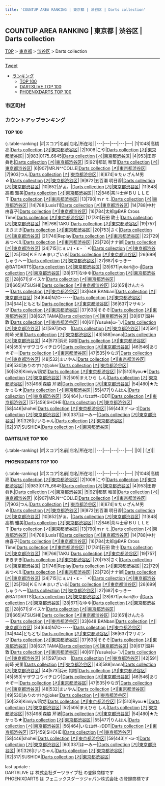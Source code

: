 ```yaml
---
title: 'COUNTUP AREA RANKING | 東京都 | 渋谷区 | Darts collection'
---
```

## COUNTUP AREA RANKING | 東京都 | 渋谷区 | Darts collection

[TOP](/darts/rank/) > [東京都](/darts/rank/東京都/) > [渋谷区](/darts/rank/東京都/渋谷区/) > Darts collection

___

<a href="https://twitter.com/share?ref_src=twsrc%5Etfw" data-text="COUNTUP AREA RANKING | 東京都渋谷区Darts collection" class="twitter-share-button" data-hashtags="DARTSLIVE,PHOENIXDARTS,darts,ダーツ" data-show-count="false">Tweet</a>

* [ランキング](#カウントアップランキング)
    * [TOP 100](#top-100)
    * [DARTSLIVE TOP 100](#dartslive-top-100)
    * [PHOENIXDARTS TOP 100](#phoenixdarts-top-100)

### 市区町村

<ul>

</ul>

### カウントアップランキング

#### TOP 100



{:.table-ranking}
|#|スコア|名前|店名|所在地|
|---|---|---|---|---|
|1|1048|<span class="rank-name-pd"><span class="pro-icon-pd"></span>高橋  亮</span>|<a href="/darts/rank/shops/5146.html">Darts collection</a> <a href="https://vs.phoenixdarts.com/jp/shop/shopDetailInfo/s_5146?s_seq=5146">[↗]</a>|<a href="/darts/rank/東京都/渋谷区">東京都渋谷区</a>|
|2|1008|<span class="rank-name-pd">こや</span>|<a href="/darts/rank/shops/5146.html">Darts collection</a> <a href="https://vs.phoenixdarts.com/jp/shop/shopDetailInfo/s_5146?s_seq=5146">[↗]</a>|<a href="/darts/rank/東京都/渋谷区">東京都渋谷区</a>|
|3|983|<span class="rank-name-pd">0175_6645</span>|<a href="/darts/rank/shops/5146.html">Darts collection</a> <a href="https://vs.phoenixdarts.com/jp/shop/shopDetailInfo/s_5146?s_seq=5146">[↗]</a>|<a href="/darts/rank/東京都/渋谷区">東京都渋谷区</a>|
|4|953|<span class="rank-name-pd"><span class="pro-icon-pd"></span>田野 眞也</span>|<a href="/darts/rank/shops/5146.html">Darts collection</a> <a href="https://vs.phoenixdarts.com/jp/shop/shopDetailInfo/s_5146?s_seq=5146">[↗]</a>|<a href="/darts/rank/東京都/渋谷区">東京都渋谷区</a>|
|5|921|<span class="rank-name-pd">都筑 稚菜</span>|<a href="/darts/rank/shops/5146.html">Darts collection</a> <a href="https://vs.phoenixdarts.com/jp/shop/shopDetailInfo/s_5146?s_seq=5146">[↗]</a>|<a href="/darts/rank/東京都/渋谷区">東京都渋谷区</a>|
|6|907|<span class="rank-name-pd">MR.N^^COLLE</span>|<a href="/darts/rank/shops/5146.html">Darts collection</a> <a href="https://vs.phoenixdarts.com/jp/shop/shopDetailInfo/s_5146?s_seq=5146">[↗]</a>|<a href="/darts/rank/東京都/渋谷区">東京都渋谷区</a>|
|7|903|<span class="rank-name-pd">つん</span>|<a href="/darts/rank/shops/5146.html">Darts collection</a> <a href="https://vs.phoenixdarts.com/jp/shop/shopDetailInfo/s_5146?s_seq=5146">[↗]</a>|<a href="/darts/rank/東京都/渋谷区">東京都渋谷区</a>|
|8|874|<span class="rank-name-pd">☆たぃざんＭ男☆</span>|<a href="/darts/rank/shops/5146.html">Darts collection</a> <a href="https://vs.phoenixdarts.com/jp/shop/shopDetailInfo/s_5146?s_seq=5146">[↗]</a>|<a href="/darts/rank/東京都/渋谷区">東京都渋谷区</a>|
|9|872|<span class="rank-name-pd">五百瀬 明日香</span>|<a href="/darts/rank/shops/5146.html">Darts collection</a> <a href="https://vs.phoenixdarts.com/jp/shop/shopDetailInfo/s_5146?s_seq=5146">[↗]</a>|<a href="/darts/rank/東京都/渋谷区">東京都渋谷区</a>|
|10|852|<span class="rank-name-pd">がぁ。</span>|<a href="/darts/rank/shops/5146.html">Darts collection</a> <a href="https://vs.phoenixdarts.com/jp/shop/shopDetailInfo/s_5146?s_seq=5146">[↗]</a>|<a href="/darts/rank/東京都/渋谷区">東京都渋谷区</a>|
|11|848|<span class="rank-name-pd">高橋 雅美</span>|<a href="/darts/rank/shops/5146.html">Darts collection</a> <a href="https://vs.phoenixdarts.com/jp/shop/shopDetailInfo/s_5146?s_seq=5146">[↗]</a>|<a href="/darts/rank/東京都/渋谷区">東京都渋谷区</a>|
|12|846|<span class="rank-name-pd">茶斗士＠ＢＵＬＬＥＴ</span>|<a href="/darts/rank/shops/5146.html">Darts collection</a> <a href="https://vs.phoenixdarts.com/jp/shop/shopDetailInfo/s_5146?s_seq=5146">[↗]</a>|<a href="/darts/rank/東京都/渋谷区">東京都渋谷区</a>|
|13|790|<span class="rank-name-pd">ｍｒｔ.</span>|<a href="/darts/rank/shops/5146.html">Darts collection</a> <a href="https://vs.phoenixdarts.com/jp/shop/shopDetailInfo/s_5146?s_seq=5146">[↗]</a>|<a href="/darts/rank/東京都/渋谷区">東京都渋谷区</a>|
|14|788|<span class="rank-name-pd">Luxis11</span>|<a href="/darts/rank/shops/5146.html">Darts collection</a> <a href="https://vs.phoenixdarts.com/jp/shop/shopDetailInfo/s_5146?s_seq=5146">[↗]</a>|<a href="/darts/rank/東京都/渋谷区">東京都渋谷区</a>|
|14|788|<span class="rank-name-pd"><span class="pro-icon-pd"></span>中村 由喜子</span>|<a href="/darts/rank/shops/5146.html">Darts collection</a> <a href="https://vs.phoenixdarts.com/jp/shop/shopDetailInfo/s_5146?s_seq=5146">[↗]</a>|<a href="/darts/rank/東京都/渋谷区">東京都渋谷区</a>|
|16|784|<span class="rank-name-pd">太郎@BAR Cross Time</span>|<a href="/darts/rank/shops/5146.html">Darts collection</a> <a href="https://vs.phoenixdarts.com/jp/shop/shopDetailInfo/s_5146?s_seq=5146">[↗]</a>|<a href="/darts/rank/東京都/渋谷区">東京都渋谷区</a>|
|17|781|<span class="rank-name-pd"><span class="pro-icon-pd"></span>石田 敦士</span>|<a href="/darts/rank/shops/5146.html">Darts collection</a> <a href="https://vs.phoenixdarts.com/jp/shop/shopDetailInfo/s_5146?s_seq=5146">[↗]</a>|<a href="/darts/rank/東京都/渋谷区">東京都渋谷区</a>|
|18|766|<span class="rank-name-pd">TAKU</span>|<a href="/darts/rank/shops/5146.html">Darts collection</a> <a href="https://vs.phoenixdarts.com/jp/shop/shopDetailInfo/s_5146?s_seq=5146">[↗]</a>|<a href="/darts/rank/東京都/渋谷区">東京都渋谷区</a>|
|19|757|<span class="rank-name-pd">まきまき</span>|<a href="/darts/rank/shops/5146.html">Darts collection</a> <a href="https://vs.phoenixdarts.com/jp/shop/shopDetailInfo/s_5146?s_seq=5146">[↗]</a>|<a href="/darts/rank/東京都/渋谷区">東京都渋谷区</a>|
|20|753|<span class="rank-name-pd">さく</span>|<a href="/darts/rank/shops/5146.html">Darts collection</a> <a href="https://vs.phoenixdarts.com/jp/shop/shopDetailInfo/s_5146?s_seq=5146">[↗]</a>|<a href="/darts/rank/東京都/渋谷区">東京都渋谷区</a>|
|21|746|<span class="rank-name-pd">Replay</span>|<a href="/darts/rank/shops/5146.html">Darts collection</a> <a href="https://vs.phoenixdarts.com/jp/shop/shopDetailInfo/s_5146?s_seq=5146">[↗]</a>|<a href="/darts/rank/東京都/渋谷区">東京都渋谷区</a>|
|22|729|<span class="rank-name-pd">あつべえ</span>|<a href="/darts/rank/shops/5146.html">Darts collection</a> <a href="https://vs.phoenixdarts.com/jp/shop/shopDetailInfo/s_5146?s_seq=5146">[↗]</a>|<a href="/darts/rank/東京都/渋谷区">東京都渋谷区</a>|
|23|726|<span class="rank-name-pd">ナナ卿</span>|<a href="/darts/rank/shops/5146.html">Darts collection</a> <a href="https://vs.phoenixdarts.com/jp/shop/shopDetailInfo/s_5146?s_seq=5146">[↗]</a>|<a href="/darts/rank/東京都/渋谷区">東京都渋谷区</a>|
|24|715|<span class="rank-name-pd">じぇい(・ε・｀*)</span>|<a href="/darts/rank/shops/5146.html">Darts collection</a> <a href="https://vs.phoenixdarts.com/jp/shop/shopDetailInfo/s_5146?s_seq=5146">[↗]</a>|<a href="/darts/rank/東京都/渋谷区">東京都渋谷区</a>|
|25|708|<span class="rank-name-pd">ＫＥＮ★まいざいる</span>|<a href="/darts/rank/shops/5146.html">Darts collection</a> <a href="https://vs.phoenixdarts.com/jp/shop/shopDetailInfo/s_5146?s_seq=5146">[↗]</a>|<a href="/darts/rank/東京都/渋谷区">東京都渋谷区</a>|
|26|699|<span class="rank-name-pd">しゅうへー</span>|<a href="/darts/rank/shops/5146.html">Darts collection</a> <a href="https://vs.phoenixdarts.com/jp/shop/shopDetailInfo/s_5146?s_seq=5146">[↗]</a>|<a href="/darts/rank/東京都/渋谷区">東京都渋谷区</a>|
|27|687|<span class="rank-name-pd">ゆっきー@BATDARTS</span>|<a href="/darts/rank/shops/5146.html">Darts collection</a> <a href="https://vs.phoenixdarts.com/jp/shop/shopDetailInfo/s_5146?s_seq=5146">[↗]</a>|<a href="/darts/rank/東京都/渋谷区">東京都渋谷区</a>|
|28|671|<span class="rank-name-pd">yukari@o-j</span>|<a href="/darts/rank/shops/5146.html">Darts collection</a> <a href="https://vs.phoenixdarts.com/jp/shop/shopDetailInfo/s_5146?s_seq=5146">[↗]</a>|<a href="/darts/rank/東京都/渋谷区">東京都渋谷区</a>|
|28|671|<span class="rank-name-pd">なゆゆ</span>|<a href="/darts/rank/shops/5146.html">Darts collection</a> <a href="https://vs.phoenixdarts.com/jp/shop/shopDetailInfo/s_5146?s_seq=5146">[↗]</a>|<a href="/darts/rank/東京都/渋谷区">東京都渋谷区</a>|
|28|671|<span class="rank-name-pd">ダイスケ</span>|<a href="/darts/rank/shops/5146.html">Darts collection</a> <a href="https://vs.phoenixdarts.com/jp/shop/shopDetailInfo/s_5146?s_seq=5146">[↗]</a>|<a href="/darts/rank/東京都/渋谷区">東京都渋谷区</a>|
|31|665|<span class="rank-name-pd">ATSUSHI</span>|<a href="/darts/rank/shops/5146.html">Darts collection</a> <a href="https://vs.phoenixdarts.com/jp/shop/shopDetailInfo/s_5146?s_seq=5146">[↗]</a>|<a href="/darts/rank/東京都/渋谷区">東京都渋谷区</a>|
|32|651|<span class="rank-name-pd">けんたろー</span>|<a href="/darts/rank/shops/5146.html">Darts collection</a> <a href="https://vs.phoenixdarts.com/jp/shop/shopDetailInfo/s_5146?s_seq=5146">[↗]</a>|<a href="/darts/rank/東京都/渋谷区">東京都渋谷区</a>|
|33|648|<span class="rank-name-pd">BANban</span>|<a href="/darts/rank/shops/5146.html">Darts collection</a> <a href="https://vs.phoenixdarts.com/jp/shop/shopDetailInfo/s_5146?s_seq=5146">[↗]</a>|<a href="/darts/rank/東京都/渋谷区">東京都渋谷区</a>|
|34|644|<span class="rank-name-pd">NZO------</span>|<a href="/darts/rank/shops/5146.html">Darts collection</a> <a href="https://vs.phoenixdarts.com/jp/shop/shopDetailInfo/s_5146?s_seq=5146">[↗]</a>|<a href="/darts/rank/東京都/渋谷区">東京都渋谷区</a>|
|34|644|<span class="rank-name-pd">ともとも</span>|<a href="/darts/rank/shops/5146.html">Darts collection</a> <a href="https://vs.phoenixdarts.com/jp/shop/shopDetailInfo/s_5146?s_seq=5146">[↗]</a>|<a href="/darts/rank/東京都/渋谷区">東京都渋谷区</a>|
|36|637|<span class="rank-name-pd">マサキング</span>|<a href="/darts/rank/shops/5146.html">Darts collection</a> <a href="https://vs.phoenixdarts.com/jp/shop/shopDetailInfo/s_5146?s_seq=5146">[↗]</a>|<a href="/darts/rank/東京都/渋谷区">東京都渋谷区</a>|
|37|633|<span class="rank-name-pd">そそそ</span>|<a href="/darts/rank/shops/5146.html">Darts collection</a> <a href="https://vs.phoenixdarts.com/jp/shop/shopDetailInfo/s_5146?s_seq=5146">[↗]</a>|<a href="/darts/rank/東京都/渋谷区">東京都渋谷区</a>|
|38|627|<span class="rank-name-pd">TAMA</span>|<a href="/darts/rank/shops/5146.html">Darts collection</a> <a href="https://vs.phoenixdarts.com/jp/shop/shopDetailInfo/s_5146?s_seq=5146">[↗]</a>|<a href="/darts/rank/東京都/渋谷区">東京都渋谷区</a>|
|39|617|<span class="rank-name-pd"><span class="pro-icon-pd"></span>温井 敦</span>|<a href="/darts/rank/shops/5146.html">Darts collection</a> <a href="https://vs.phoenixdarts.com/jp/shop/shopDetailInfo/s_5146?s_seq=5146">[↗]</a>|<a href="/darts/rank/東京都/渋谷区">東京都渋谷区</a>|
|40|611|<span class="rank-name-pd">Yusuke&#124;ω･´)ﾉ</span>|<a href="/darts/rank/shops/5146.html">Darts collection</a> <a href="https://vs.phoenixdarts.com/jp/shop/shopDetailInfo/s_5146?s_seq=5146">[↗]</a>|<a href="/darts/rank/東京都/渋谷区">東京都渋谷区</a>|
|41|597|<span class="rank-name-pd">のの　</span>|<a href="/darts/rank/shops/5146.html">Darts collection</a> <a href="https://vs.phoenixdarts.com/jp/shop/shopDetailInfo/s_5146?s_seq=5146">[↗]</a>|<a href="/darts/rank/東京都/渋谷区">東京都渋谷区</a>|
|42|591|<span class="rank-name-pd"><span class="pro-icon-pd"></span>前崎 光里</span>|<a href="/darts/rank/shops/5146.html">Darts collection</a> <a href="https://vs.phoenixdarts.com/jp/shop/shopDetailInfo/s_5146?s_seq=5146">[↗]</a>|<a href="/darts/rank/東京都/渋谷区">東京都渋谷区</a>|
|43|588|<span class="rank-name-pd">mana</span>|<a href="/darts/rank/shops/5146.html">Darts collection</a> <a href="https://vs.phoenixdarts.com/jp/shop/shopDetailInfo/s_5146?s_seq=5146">[↗]</a>|<a href="/darts/rank/東京都/渋谷区">東京都渋谷区</a>|
|44|573|<span class="rank-name-pd"><span class="pro-icon-pd"></span>浜元 裕樹</span>|<a href="/darts/rank/shops/5146.html">Darts collection</a> <a href="https://vs.phoenixdarts.com/jp/shop/shopDetailInfo/s_5146?s_seq=5146">[↗]</a>|<a href="/darts/rank/東京都/渋谷区">東京都渋谷区</a>|
|45|553|<span class="rank-name-pd">ヤザワコウイチロウ</span>|<a href="/darts/rank/shops/5146.html">Darts collection</a> <a href="https://vs.phoenixdarts.com/jp/shop/shopDetailInfo/s_5146?s_seq=5146">[↗]</a>|<a href="/darts/rank/東京都/渋谷区">東京都渋谷区</a>|
|46|546|<span class="rank-name-pd">あり☆ぞー</span>|<a href="/darts/rank/shops/5146.html">Darts collection</a> <a href="https://vs.phoenixdarts.com/jp/shop/shopDetailInfo/s_5146?s_seq=5146">[↗]</a>|<a href="/darts/rank/東京都/渋谷区">東京都渋谷区</a>|
|47|535|<span class="rank-name-pd">やなぎ</span>|<a href="/darts/rank/shops/5146.html">Darts collection</a> <a href="https://vs.phoenixdarts.com/jp/shop/shopDetailInfo/s_5146?s_seq=5146">[↗]</a>|<a href="/darts/rank/東京都/渋谷区">東京都渋谷区</a>|
|48|532|<span class="rank-name-pd">まいやん</span>|<a href="/darts/rank/shops/5146.html">Darts collection</a> <a href="https://vs.phoenixdarts.com/jp/shop/shopDetailInfo/s_5146?s_seq=5146">[↗]</a>|<a href="/darts/rank/東京都/渋谷区">東京都渋谷区</a>|
|49|530|<span class="rank-name-pd">ありのすけ@joker</span>|<a href="/darts/rank/shops/5146.html">Darts collection</a> <a href="https://vs.phoenixdarts.com/jp/shop/shopDetailInfo/s_5146?s_seq=5146">[↗]</a>|<a href="/darts/rank/東京都/渋谷区">東京都渋谷区</a>|
|50|528|<span class="rank-name-pd">Kimiya/鴎党</span>|<a href="/darts/rank/shops/5146.html">Darts collection</a> <a href="https://vs.phoenixdarts.com/jp/shop/shopDetailInfo/s_5146?s_seq=5146">[↗]</a>|<a href="/darts/rank/東京都/渋谷区">東京都渋谷区</a>|
|51|510|<span class="rank-name-pd">Ryou★</span>|<a href="/darts/rank/shops/5146.html">Darts collection</a> <a href="https://vs.phoenixdarts.com/jp/shop/shopDetailInfo/s_5146?s_seq=5146">[↗]</a>|<a href="/darts/rank/東京都/渋谷区">東京都渋谷区</a>|
|52|505|<span class="rank-name-pd">まえひら しん</span>|<a href="/darts/rank/shops/5146.html">Darts collection</a> <a href="https://vs.phoenixdarts.com/jp/shop/shopDetailInfo/s_5146?s_seq=5146">[↗]</a>|<a href="/darts/rank/東京都/渋谷区">東京都渋谷区</a>|
|53|498|<span class="rank-name-pd"><span class="pro-icon-pd"></span>森脇 芹渚</span>|<a href="/darts/rank/shops/5146.html">Darts collection</a> <a href="https://vs.phoenixdarts.com/jp/shop/shopDetailInfo/s_5146?s_seq=5146">[↗]</a>|<a href="/darts/rank/東京都/渋谷区">東京都渋谷区</a>|
|54|480|<span class="rank-name-pd">★たかっち★</span>|<a href="/darts/rank/shops/5146.html">Darts collection</a> <a href="https://vs.phoenixdarts.com/jp/shop/shopDetailInfo/s_5146?s_seq=5146">[↗]</a>|<a href="/darts/rank/東京都/渋谷区">東京都渋谷区</a>|
|55|477|<span class="rank-name-pd">りんはん</span>|<a href="/darts/rank/shops/5146.html">Darts collection</a> <a href="https://vs.phoenixdarts.com/jp/shop/shopDetailInfo/s_5146?s_seq=5146">[↗]</a>|<a href="/darts/rank/東京都/渋谷区">東京都渋谷区</a>|
|56|464|<span class="rank-name-pd">いなｴﾛｵｻｰﾝDDT</span>|<a href="/darts/rank/shops/5146.html">Darts collection</a> <a href="https://vs.phoenixdarts.com/jp/shop/shopDetailInfo/s_5146?s_seq=5146">[↗]</a>|<a href="/darts/rank/東京都/渋谷区">東京都渋谷区</a>|
|57|459|<span class="rank-name-pd">SHOHEI</span>|<a href="/darts/rank/shops/5146.html">Darts collection</a> <a href="https://vs.phoenixdarts.com/jp/shop/shopDetailInfo/s_5146?s_seq=5146">[↗]</a>|<a href="/darts/rank/東京都/渋谷区">東京都渋谷区</a>|
|58|446|<span class="rank-name-pd">shohei</span>|<a href="/darts/rank/shops/5146.html">Darts collection</a> <a href="https://vs.phoenixdarts.com/jp/shop/shopDetailInfo/s_5146?s_seq=5146">[↗]</a>|<a href="/darts/rank/東京都/渋谷区">東京都渋谷区</a>|
|59|443|<span class="rank-name-pd">ﾘ´･ω･ｺ</span>|<a href="/darts/rank/shops/5146.html">Darts collection</a> <a href="https://vs.phoenixdarts.com/jp/shop/shopDetailInfo/s_5146?s_seq=5146">[↗]</a>|<a href="/darts/rank/東京都/渋谷区">東京都渋谷区</a>|
|60|337|<span class="rank-name-pd">ほーみー</span>|<a href="/darts/rank/shops/5146.html">Darts collection</a> <a href="https://vs.phoenixdarts.com/jp/shop/shopDetailInfo/s_5146?s_seq=5146">[↗]</a>|<a href="/darts/rank/東京都/渋谷区">東京都渋谷区</a>|
|61|326|<span class="rank-name-pd">けいちゃん</span>|<a href="/darts/rank/shops/5146.html">Darts collection</a> <a href="https://vs.phoenixdarts.com/jp/shop/shopDetailInfo/s_5146?s_seq=5146">[↗]</a>|<a href="/darts/rank/東京都/渋谷区">東京都渋谷区</a>|
|62|317|<span class="rank-name-pd">SUSHIDA</span>|<a href="/darts/rank/shops/5146.html">Darts collection</a> <a href="https://vs.phoenixdarts.com/jp/shop/shopDetailInfo/s_5146?s_seq=5146">[↗]</a>|<a href="/darts/rank/東京都/渋谷区">東京都渋谷区</a>|


#### DARTSLIVE TOP 100



{:.table-ranking}
|#|スコア|名前|店名|所在地|
|---|---|---|---|---|
||0|<span class="rank-name-dl"> </span>|<a href="/darts/rank/shops/.html"></a> <a href="">[↗]</a>|<a href="/darts/rank//"></a>|


#### PHOENIXDARTS TOP 100



{:.table-ranking}
|#|スコア|名前|店名|所在地|
|---|---|---|---|---|
|1|1048|<span class="rank-name-pd"><span class="pro-icon-pd"></span>高橋  亮</span>|<a href="/darts/rank/shops/5146.html">Darts collection</a> <a href="https://vs.phoenixdarts.com/jp/shop/shopDetailInfo/s_5146?s_seq=5146">[↗]</a>|<a href="/darts/rank/東京都/渋谷区">東京都渋谷区</a>|
|2|1008|<span class="rank-name-pd">こや</span>|<a href="/darts/rank/shops/5146.html">Darts collection</a> <a href="https://vs.phoenixdarts.com/jp/shop/shopDetailInfo/s_5146?s_seq=5146">[↗]</a>|<a href="/darts/rank/東京都/渋谷区">東京都渋谷区</a>|
|3|983|<span class="rank-name-pd">0175_6645</span>|<a href="/darts/rank/shops/5146.html">Darts collection</a> <a href="https://vs.phoenixdarts.com/jp/shop/shopDetailInfo/s_5146?s_seq=5146">[↗]</a>|<a href="/darts/rank/東京都/渋谷区">東京都渋谷区</a>|
|4|953|<span class="rank-name-pd"><span class="pro-icon-pd"></span>田野 眞也</span>|<a href="/darts/rank/shops/5146.html">Darts collection</a> <a href="https://vs.phoenixdarts.com/jp/shop/shopDetailInfo/s_5146?s_seq=5146">[↗]</a>|<a href="/darts/rank/東京都/渋谷区">東京都渋谷区</a>|
|5|921|<span class="rank-name-pd">都筑 稚菜</span>|<a href="/darts/rank/shops/5146.html">Darts collection</a> <a href="https://vs.phoenixdarts.com/jp/shop/shopDetailInfo/s_5146?s_seq=5146">[↗]</a>|<a href="/darts/rank/東京都/渋谷区">東京都渋谷区</a>|
|6|907|<span class="rank-name-pd">MR.N^^COLLE</span>|<a href="/darts/rank/shops/5146.html">Darts collection</a> <a href="https://vs.phoenixdarts.com/jp/shop/shopDetailInfo/s_5146?s_seq=5146">[↗]</a>|<a href="/darts/rank/東京都/渋谷区">東京都渋谷区</a>|
|7|903|<span class="rank-name-pd">つん</span>|<a href="/darts/rank/shops/5146.html">Darts collection</a> <a href="https://vs.phoenixdarts.com/jp/shop/shopDetailInfo/s_5146?s_seq=5146">[↗]</a>|<a href="/darts/rank/東京都/渋谷区">東京都渋谷区</a>|
|8|874|<span class="rank-name-pd">☆たぃざんＭ男☆</span>|<a href="/darts/rank/shops/5146.html">Darts collection</a> <a href="https://vs.phoenixdarts.com/jp/shop/shopDetailInfo/s_5146?s_seq=5146">[↗]</a>|<a href="/darts/rank/東京都/渋谷区">東京都渋谷区</a>|
|9|872|<span class="rank-name-pd">五百瀬 明日香</span>|<a href="/darts/rank/shops/5146.html">Darts collection</a> <a href="https://vs.phoenixdarts.com/jp/shop/shopDetailInfo/s_5146?s_seq=5146">[↗]</a>|<a href="/darts/rank/東京都/渋谷区">東京都渋谷区</a>|
|10|852|<span class="rank-name-pd">がぁ。</span>|<a href="/darts/rank/shops/5146.html">Darts collection</a> <a href="https://vs.phoenixdarts.com/jp/shop/shopDetailInfo/s_5146?s_seq=5146">[↗]</a>|<a href="/darts/rank/東京都/渋谷区">東京都渋谷区</a>|
|11|848|<span class="rank-name-pd">高橋 雅美</span>|<a href="/darts/rank/shops/5146.html">Darts collection</a> <a href="https://vs.phoenixdarts.com/jp/shop/shopDetailInfo/s_5146?s_seq=5146">[↗]</a>|<a href="/darts/rank/東京都/渋谷区">東京都渋谷区</a>|
|12|846|<span class="rank-name-pd">茶斗士＠ＢＵＬＬＥＴ</span>|<a href="/darts/rank/shops/5146.html">Darts collection</a> <a href="https://vs.phoenixdarts.com/jp/shop/shopDetailInfo/s_5146?s_seq=5146">[↗]</a>|<a href="/darts/rank/東京都/渋谷区">東京都渋谷区</a>|
|13|790|<span class="rank-name-pd">ｍｒｔ.</span>|<a href="/darts/rank/shops/5146.html">Darts collection</a> <a href="https://vs.phoenixdarts.com/jp/shop/shopDetailInfo/s_5146?s_seq=5146">[↗]</a>|<a href="/darts/rank/東京都/渋谷区">東京都渋谷区</a>|
|14|788|<span class="rank-name-pd">Luxis11</span>|<a href="/darts/rank/shops/5146.html">Darts collection</a> <a href="https://vs.phoenixdarts.com/jp/shop/shopDetailInfo/s_5146?s_seq=5146">[↗]</a>|<a href="/darts/rank/東京都/渋谷区">東京都渋谷区</a>|
|14|788|<span class="rank-name-pd"><span class="pro-icon-pd"></span>中村 由喜子</span>|<a href="/darts/rank/shops/5146.html">Darts collection</a> <a href="https://vs.phoenixdarts.com/jp/shop/shopDetailInfo/s_5146?s_seq=5146">[↗]</a>|<a href="/darts/rank/東京都/渋谷区">東京都渋谷区</a>|
|16|784|<span class="rank-name-pd">太郎@BAR Cross Time</span>|<a href="/darts/rank/shops/5146.html">Darts collection</a> <a href="https://vs.phoenixdarts.com/jp/shop/shopDetailInfo/s_5146?s_seq=5146">[↗]</a>|<a href="/darts/rank/東京都/渋谷区">東京都渋谷区</a>|
|17|781|<span class="rank-name-pd"><span class="pro-icon-pd"></span>石田 敦士</span>|<a href="/darts/rank/shops/5146.html">Darts collection</a> <a href="https://vs.phoenixdarts.com/jp/shop/shopDetailInfo/s_5146?s_seq=5146">[↗]</a>|<a href="/darts/rank/東京都/渋谷区">東京都渋谷区</a>|
|18|766|<span class="rank-name-pd">TAKU</span>|<a href="/darts/rank/shops/5146.html">Darts collection</a> <a href="https://vs.phoenixdarts.com/jp/shop/shopDetailInfo/s_5146?s_seq=5146">[↗]</a>|<a href="/darts/rank/東京都/渋谷区">東京都渋谷区</a>|
|19|757|<span class="rank-name-pd">まきまき</span>|<a href="/darts/rank/shops/5146.html">Darts collection</a> <a href="https://vs.phoenixdarts.com/jp/shop/shopDetailInfo/s_5146?s_seq=5146">[↗]</a>|<a href="/darts/rank/東京都/渋谷区">東京都渋谷区</a>|
|20|753|<span class="rank-name-pd">さく</span>|<a href="/darts/rank/shops/5146.html">Darts collection</a> <a href="https://vs.phoenixdarts.com/jp/shop/shopDetailInfo/s_5146?s_seq=5146">[↗]</a>|<a href="/darts/rank/東京都/渋谷区">東京都渋谷区</a>|
|21|746|<span class="rank-name-pd">Replay</span>|<a href="/darts/rank/shops/5146.html">Darts collection</a> <a href="https://vs.phoenixdarts.com/jp/shop/shopDetailInfo/s_5146?s_seq=5146">[↗]</a>|<a href="/darts/rank/東京都/渋谷区">東京都渋谷区</a>|
|22|729|<span class="rank-name-pd">あつべえ</span>|<a href="/darts/rank/shops/5146.html">Darts collection</a> <a href="https://vs.phoenixdarts.com/jp/shop/shopDetailInfo/s_5146?s_seq=5146">[↗]</a>|<a href="/darts/rank/東京都/渋谷区">東京都渋谷区</a>|
|23|726|<span class="rank-name-pd">ナナ卿</span>|<a href="/darts/rank/shops/5146.html">Darts collection</a> <a href="https://vs.phoenixdarts.com/jp/shop/shopDetailInfo/s_5146?s_seq=5146">[↗]</a>|<a href="/darts/rank/東京都/渋谷区">東京都渋谷区</a>|
|24|715|<span class="rank-name-pd">じぇい(・ε・｀*)</span>|<a href="/darts/rank/shops/5146.html">Darts collection</a> <a href="https://vs.phoenixdarts.com/jp/shop/shopDetailInfo/s_5146?s_seq=5146">[↗]</a>|<a href="/darts/rank/東京都/渋谷区">東京都渋谷区</a>|
|25|708|<span class="rank-name-pd">ＫＥＮ★まいざいる</span>|<a href="/darts/rank/shops/5146.html">Darts collection</a> <a href="https://vs.phoenixdarts.com/jp/shop/shopDetailInfo/s_5146?s_seq=5146">[↗]</a>|<a href="/darts/rank/東京都/渋谷区">東京都渋谷区</a>|
|26|699|<span class="rank-name-pd">しゅうへー</span>|<a href="/darts/rank/shops/5146.html">Darts collection</a> <a href="https://vs.phoenixdarts.com/jp/shop/shopDetailInfo/s_5146?s_seq=5146">[↗]</a>|<a href="/darts/rank/東京都/渋谷区">東京都渋谷区</a>|
|27|687|<span class="rank-name-pd">ゆっきー@BATDARTS</span>|<a href="/darts/rank/shops/5146.html">Darts collection</a> <a href="https://vs.phoenixdarts.com/jp/shop/shopDetailInfo/s_5146?s_seq=5146">[↗]</a>|<a href="/darts/rank/東京都/渋谷区">東京都渋谷区</a>|
|28|671|<span class="rank-name-pd">yukari@o-j</span>|<a href="/darts/rank/shops/5146.html">Darts collection</a> <a href="https://vs.phoenixdarts.com/jp/shop/shopDetailInfo/s_5146?s_seq=5146">[↗]</a>|<a href="/darts/rank/東京都/渋谷区">東京都渋谷区</a>|
|28|671|<span class="rank-name-pd">なゆゆ</span>|<a href="/darts/rank/shops/5146.html">Darts collection</a> <a href="https://vs.phoenixdarts.com/jp/shop/shopDetailInfo/s_5146?s_seq=5146">[↗]</a>|<a href="/darts/rank/東京都/渋谷区">東京都渋谷区</a>|
|28|671|<span class="rank-name-pd">ダイスケ</span>|<a href="/darts/rank/shops/5146.html">Darts collection</a> <a href="https://vs.phoenixdarts.com/jp/shop/shopDetailInfo/s_5146?s_seq=5146">[↗]</a>|<a href="/darts/rank/東京都/渋谷区">東京都渋谷区</a>|
|31|665|<span class="rank-name-pd">ATSUSHI</span>|<a href="/darts/rank/shops/5146.html">Darts collection</a> <a href="https://vs.phoenixdarts.com/jp/shop/shopDetailInfo/s_5146?s_seq=5146">[↗]</a>|<a href="/darts/rank/東京都/渋谷区">東京都渋谷区</a>|
|32|651|<span class="rank-name-pd">けんたろー</span>|<a href="/darts/rank/shops/5146.html">Darts collection</a> <a href="https://vs.phoenixdarts.com/jp/shop/shopDetailInfo/s_5146?s_seq=5146">[↗]</a>|<a href="/darts/rank/東京都/渋谷区">東京都渋谷区</a>|
|33|648|<span class="rank-name-pd">BANban</span>|<a href="/darts/rank/shops/5146.html">Darts collection</a> <a href="https://vs.phoenixdarts.com/jp/shop/shopDetailInfo/s_5146?s_seq=5146">[↗]</a>|<a href="/darts/rank/東京都/渋谷区">東京都渋谷区</a>|
|34|644|<span class="rank-name-pd">NZO------</span>|<a href="/darts/rank/shops/5146.html">Darts collection</a> <a href="https://vs.phoenixdarts.com/jp/shop/shopDetailInfo/s_5146?s_seq=5146">[↗]</a>|<a href="/darts/rank/東京都/渋谷区">東京都渋谷区</a>|
|34|644|<span class="rank-name-pd">ともとも</span>|<a href="/darts/rank/shops/5146.html">Darts collection</a> <a href="https://vs.phoenixdarts.com/jp/shop/shopDetailInfo/s_5146?s_seq=5146">[↗]</a>|<a href="/darts/rank/東京都/渋谷区">東京都渋谷区</a>|
|36|637|<span class="rank-name-pd">マサキング</span>|<a href="/darts/rank/shops/5146.html">Darts collection</a> <a href="https://vs.phoenixdarts.com/jp/shop/shopDetailInfo/s_5146?s_seq=5146">[↗]</a>|<a href="/darts/rank/東京都/渋谷区">東京都渋谷区</a>|
|37|633|<span class="rank-name-pd">そそそ</span>|<a href="/darts/rank/shops/5146.html">Darts collection</a> <a href="https://vs.phoenixdarts.com/jp/shop/shopDetailInfo/s_5146?s_seq=5146">[↗]</a>|<a href="/darts/rank/東京都/渋谷区">東京都渋谷区</a>|
|38|627|<span class="rank-name-pd">TAMA</span>|<a href="/darts/rank/shops/5146.html">Darts collection</a> <a href="https://vs.phoenixdarts.com/jp/shop/shopDetailInfo/s_5146?s_seq=5146">[↗]</a>|<a href="/darts/rank/東京都/渋谷区">東京都渋谷区</a>|
|39|617|<span class="rank-name-pd"><span class="pro-icon-pd"></span>温井 敦</span>|<a href="/darts/rank/shops/5146.html">Darts collection</a> <a href="https://vs.phoenixdarts.com/jp/shop/shopDetailInfo/s_5146?s_seq=5146">[↗]</a>|<a href="/darts/rank/東京都/渋谷区">東京都渋谷区</a>|
|40|611|<span class="rank-name-pd">Yusuke&#124;ω･´)ﾉ</span>|<a href="/darts/rank/shops/5146.html">Darts collection</a> <a href="https://vs.phoenixdarts.com/jp/shop/shopDetailInfo/s_5146?s_seq=5146">[↗]</a>|<a href="/darts/rank/東京都/渋谷区">東京都渋谷区</a>|
|41|597|<span class="rank-name-pd">のの　</span>|<a href="/darts/rank/shops/5146.html">Darts collection</a> <a href="https://vs.phoenixdarts.com/jp/shop/shopDetailInfo/s_5146?s_seq=5146">[↗]</a>|<a href="/darts/rank/東京都/渋谷区">東京都渋谷区</a>|
|42|591|<span class="rank-name-pd"><span class="pro-icon-pd"></span>前崎 光里</span>|<a href="/darts/rank/shops/5146.html">Darts collection</a> <a href="https://vs.phoenixdarts.com/jp/shop/shopDetailInfo/s_5146?s_seq=5146">[↗]</a>|<a href="/darts/rank/東京都/渋谷区">東京都渋谷区</a>|
|43|588|<span class="rank-name-pd">mana</span>|<a href="/darts/rank/shops/5146.html">Darts collection</a> <a href="https://vs.phoenixdarts.com/jp/shop/shopDetailInfo/s_5146?s_seq=5146">[↗]</a>|<a href="/darts/rank/東京都/渋谷区">東京都渋谷区</a>|
|44|573|<span class="rank-name-pd"><span class="pro-icon-pd"></span>浜元 裕樹</span>|<a href="/darts/rank/shops/5146.html">Darts collection</a> <a href="https://vs.phoenixdarts.com/jp/shop/shopDetailInfo/s_5146?s_seq=5146">[↗]</a>|<a href="/darts/rank/東京都/渋谷区">東京都渋谷区</a>|
|45|553|<span class="rank-name-pd">ヤザワコウイチロウ</span>|<a href="/darts/rank/shops/5146.html">Darts collection</a> <a href="https://vs.phoenixdarts.com/jp/shop/shopDetailInfo/s_5146?s_seq=5146">[↗]</a>|<a href="/darts/rank/東京都/渋谷区">東京都渋谷区</a>|
|46|546|<span class="rank-name-pd">あり☆ぞー</span>|<a href="/darts/rank/shops/5146.html">Darts collection</a> <a href="https://vs.phoenixdarts.com/jp/shop/shopDetailInfo/s_5146?s_seq=5146">[↗]</a>|<a href="/darts/rank/東京都/渋谷区">東京都渋谷区</a>|
|47|535|<span class="rank-name-pd">やなぎ</span>|<a href="/darts/rank/shops/5146.html">Darts collection</a> <a href="https://vs.phoenixdarts.com/jp/shop/shopDetailInfo/s_5146?s_seq=5146">[↗]</a>|<a href="/darts/rank/東京都/渋谷区">東京都渋谷区</a>|
|48|532|<span class="rank-name-pd">まいやん</span>|<a href="/darts/rank/shops/5146.html">Darts collection</a> <a href="https://vs.phoenixdarts.com/jp/shop/shopDetailInfo/s_5146?s_seq=5146">[↗]</a>|<a href="/darts/rank/東京都/渋谷区">東京都渋谷区</a>|
|49|530|<span class="rank-name-pd">ありのすけ@joker</span>|<a href="/darts/rank/shops/5146.html">Darts collection</a> <a href="https://vs.phoenixdarts.com/jp/shop/shopDetailInfo/s_5146?s_seq=5146">[↗]</a>|<a href="/darts/rank/東京都/渋谷区">東京都渋谷区</a>|
|50|528|<span class="rank-name-pd">Kimiya/鴎党</span>|<a href="/darts/rank/shops/5146.html">Darts collection</a> <a href="https://vs.phoenixdarts.com/jp/shop/shopDetailInfo/s_5146?s_seq=5146">[↗]</a>|<a href="/darts/rank/東京都/渋谷区">東京都渋谷区</a>|
|51|510|<span class="rank-name-pd">Ryou★</span>|<a href="/darts/rank/shops/5146.html">Darts collection</a> <a href="https://vs.phoenixdarts.com/jp/shop/shopDetailInfo/s_5146?s_seq=5146">[↗]</a>|<a href="/darts/rank/東京都/渋谷区">東京都渋谷区</a>|
|52|505|<span class="rank-name-pd">まえひら しん</span>|<a href="/darts/rank/shops/5146.html">Darts collection</a> <a href="https://vs.phoenixdarts.com/jp/shop/shopDetailInfo/s_5146?s_seq=5146">[↗]</a>|<a href="/darts/rank/東京都/渋谷区">東京都渋谷区</a>|
|53|498|<span class="rank-name-pd"><span class="pro-icon-pd"></span>森脇 芹渚</span>|<a href="/darts/rank/shops/5146.html">Darts collection</a> <a href="https://vs.phoenixdarts.com/jp/shop/shopDetailInfo/s_5146?s_seq=5146">[↗]</a>|<a href="/darts/rank/東京都/渋谷区">東京都渋谷区</a>|
|54|480|<span class="rank-name-pd">★たかっち★</span>|<a href="/darts/rank/shops/5146.html">Darts collection</a> <a href="https://vs.phoenixdarts.com/jp/shop/shopDetailInfo/s_5146?s_seq=5146">[↗]</a>|<a href="/darts/rank/東京都/渋谷区">東京都渋谷区</a>|
|55|477|<span class="rank-name-pd">りんはん</span>|<a href="/darts/rank/shops/5146.html">Darts collection</a> <a href="https://vs.phoenixdarts.com/jp/shop/shopDetailInfo/s_5146?s_seq=5146">[↗]</a>|<a href="/darts/rank/東京都/渋谷区">東京都渋谷区</a>|
|56|464|<span class="rank-name-pd">いなｴﾛｵｻｰﾝDDT</span>|<a href="/darts/rank/shops/5146.html">Darts collection</a> <a href="https://vs.phoenixdarts.com/jp/shop/shopDetailInfo/s_5146?s_seq=5146">[↗]</a>|<a href="/darts/rank/東京都/渋谷区">東京都渋谷区</a>|
|57|459|<span class="rank-name-pd">SHOHEI</span>|<a href="/darts/rank/shops/5146.html">Darts collection</a> <a href="https://vs.phoenixdarts.com/jp/shop/shopDetailInfo/s_5146?s_seq=5146">[↗]</a>|<a href="/darts/rank/東京都/渋谷区">東京都渋谷区</a>|
|58|446|<span class="rank-name-pd">shohei</span>|<a href="/darts/rank/shops/5146.html">Darts collection</a> <a href="https://vs.phoenixdarts.com/jp/shop/shopDetailInfo/s_5146?s_seq=5146">[↗]</a>|<a href="/darts/rank/東京都/渋谷区">東京都渋谷区</a>|
|59|443|<span class="rank-name-pd">ﾘ´･ω･ｺ</span>|<a href="/darts/rank/shops/5146.html">Darts collection</a> <a href="https://vs.phoenixdarts.com/jp/shop/shopDetailInfo/s_5146?s_seq=5146">[↗]</a>|<a href="/darts/rank/東京都/渋谷区">東京都渋谷区</a>|
|60|337|<span class="rank-name-pd">ほーみー</span>|<a href="/darts/rank/shops/5146.html">Darts collection</a> <a href="https://vs.phoenixdarts.com/jp/shop/shopDetailInfo/s_5146?s_seq=5146">[↗]</a>|<a href="/darts/rank/東京都/渋谷区">東京都渋谷区</a>|
|61|326|<span class="rank-name-pd">けいちゃん</span>|<a href="/darts/rank/shops/5146.html">Darts collection</a> <a href="https://vs.phoenixdarts.com/jp/shop/shopDetailInfo/s_5146?s_seq=5146">[↗]</a>|<a href="/darts/rank/東京都/渋谷区">東京都渋谷区</a>|
|62|317|<span class="rank-name-pd">SUSHIDA</span>|<a href="/darts/rank/shops/5146.html">Darts collection</a> <a href="https://vs.phoenixdarts.com/jp/shop/shopDetailInfo/s_5146?s_seq=5146">[↗]</a>|<a href="/darts/rank/東京都/渋谷区">東京都渋谷区</a>|


<div class="footer border-top border-gray-light mt-5 pt-3 text-right text-gray">
    last update : <span style="font-weight: italic" id="foot_last_modified"></span><br />
    DARTSLIVE は 株式会社ダーツライブ社 の登録商標です<br />
    PHOENIXDARTS は フェニックスダーツジャパン株式会社 の登録商標です<br />
</div>

<script src="https://cdnjs.cloudflare.com/ajax/libs/jquery.tablesorter/2.31.3/js/jquery.tablesorter.min.js" integrity="sha512-qzgd5cYSZcosqpzpn7zF2ZId8f/8CHmFKZ8j7mU4OUXTNRd5g+ZHBPsgKEwoqxCtdQvExE5LprwwPAgoicguNg==" crossorigin="anonymous" referrerpolicy="no-referrer"></script>
<link rel="stylesheet" href="https://cdnjs.cloudflare.com/ajax/libs/jquery.tablesorter/2.31.3/css/theme.default.min.css" integrity="sha512-wghhOJkjQX0Lh3NSWvNKeZ0ZpNn+SPVXX1Qyc9OCaogADktxrBiBdKGDoqVUOyhStvMBmJQ8ZdMHiR3wuEq8+w==" crossorigin="anonymous" referrerpolicy="no-referrer" />
<script>
$(function() {
    $(".table-ranking").tablesorter({sortList:[[0, 0]]});
    $("#foot_last_modified").text(formatDate(new Date(document.lastModified), 'yyyy-MM-dd HH:mm:ss'));
});
</script>

<script async src="https://platform.twitter.com/widgets.js" charset="utf-8"></script>